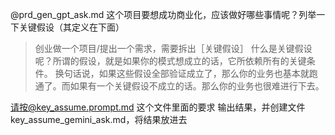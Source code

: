 @prd_gen_gpt_ask.md 这个项目要想成功商业化，应该做好哪些事情呢？列举一下关键假设（其定义在下面）

> 创业做一个项目/提出一个需求，需要拆出［关键假设］
什么是关键假设呢？所谓的假设，就是如果你的模式想成立的话，它所依赖所有的关键条件。
换句话说，如果这些假设全部验证成立了，那么你的业务也基本就跑通了。而如果有一个关键假设不成立的话。那么你的业务也很难进行下去。

请按@key_assume.prompt.md 这个文件里面的要求 输出结果，并创建文件key_assume_gemini_ask.md，将结果放进去


